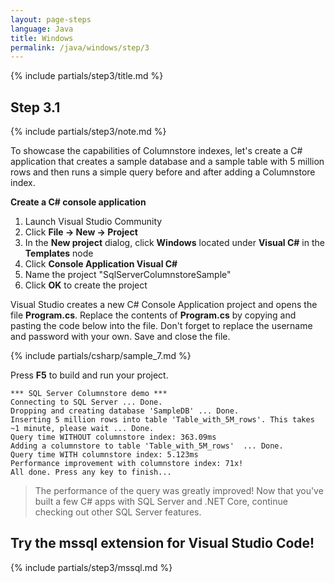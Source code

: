 ```yaml
---
layout: page-steps
language: Java
title: Windows
permalink: /java/windows/step/3
---
```


{% include partials/step3/title.md %}

## Step 3.1
{% include partials/step3/note.md %}

To showcase the capabilities of Columnstore indexes, let's create a C# application that creates a sample database and a sample table with 5 million rows and then runs a simple query before and after adding a Columnstore index.

**Create a C# console application** 
1. Launch Visual Studio Community 
1. Click **File -> New -> Project** 
1. In the **New project** dialog, click **Windows** located under **Visual C#** in the **Templates** node 
1. Click **Console Application Visual C#** 
1. Name the project "SqlServerColumnstoreSample" 
1. Click **OK** to create the project

Visual Studio creates a new C# Console Application project and opens the file **Program.cs**. Replace the contents of **Program.cs** by copying and pasting the code below into the file. Don't forget to replace the username and password with your own. Save and close the file.

{% include partials/csharp/sample_7.md %}

Press **F5** to build and run your project.

```results
*** SQL Server Columnstore demo ***
Connecting to SQL Server ... Done.
Dropping and creating database 'SampleDB' ... Done.
Inserting 5 million rows into table 'Table_with_5M_rows'. This takes ~1 minute, please wait ... Done.
Query time WITHOUT columnstore index: 363.09ms
Adding a columnstore to table 'Table_with_5M_rows'  ... Done.
Query time WITH columnstore index: 5.123ms
Performance improvement with columnstore index: 71x!
All done. Press any key to finish...
```
> The performance of the query was greatly improved! 
Now that you've built a few C# apps with SQL Server and .NET Core, continue checking out other SQL Server features.

## Try the mssql extension for Visual Studio Code!
{% include partials/step3/mssql.md %}
